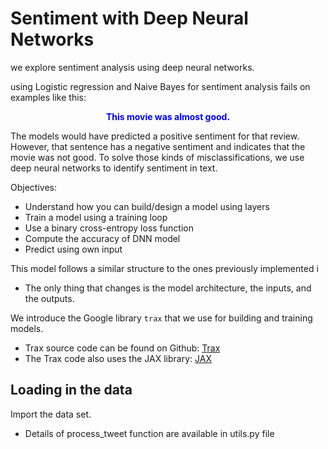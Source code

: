 # Sentiment with Deep Neural Networks
we explore sentiment analysis using deep neural networks. 

using  Logistic regression and Naive Bayes for sentiment analysis fails on examples like this:

<center> <span style='color:blue'> <b>This movie was almost good.</b> </span> </center>

The  models would have predicted a positive sentiment for that review. However, that sentence has a negative sentiment and indicates that the movie was not good. To solve those kinds of misclassifications, we use  deep neural networks to identify sentiment in text. 

Objectives:

- Understand how you can build/design a model using layers
- Train a model using a training loop
- Use a binary cross-entropy loss function
- Compute the accuracy of DNN model
- Predict using  own input

This model follows a similar structure to the ones  previously implemented i
- The only thing that changes is the model architecture, the inputs, and the outputs. 

We introduce  the Google library `trax` that we use for building and training models.


- Trax source code can be found on Github: [Trax](https://github.com/google/trax)
- The Trax code also uses the JAX library: [JAX](https://jax.readthedocs.io/en/latest/index.html)

##  Loading in the data

Import the data set.  
- Details of process_tweet function are available in utils.py file

